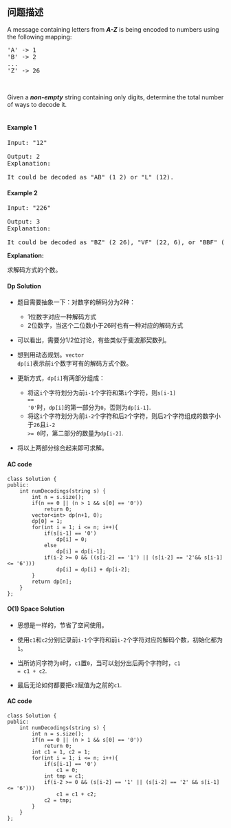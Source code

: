 ## 问题描述

A message containing letters from ***A-Z*** is being encoded to numbers using the following mapping:</br>
<pre>
'A' -> 1
'B' -> 2
...
'Z' -> 26
</pre>
<br>

Given a ***non-empty*** string containing only digits, determine the total number of ways to decode it.<br>
<br>

#### Example 1
<pre>
Input: "12" </br>
Output: 2</br>Explanation:</br>
It could be decoded as "AB" (1 2) or "L" (12).
</pre>
#### Example 2
<pre>
Input: "226" </br>
Output: 3</br>Explanation:</br>
It could be decoded as "BZ" (2 26), "VF" (22, 6), or "BBF" (2 2 6).
</pre>
__Explanation:__<br>

求解码方式的个数。

#### Dp Solution

* 题目需要抽象一下：对数字的解码分为2种：
  * 1位数字对应一种解码方式
  * 2位数字，当这个二位数小于26时也有一种对应的解码方式

* 可以看出，需要分1/2位讨论，有些类似于斐波那契数列。

* 想到用动态规划。<code>vector<int> dp[i]</code>表示前<code>i</code>个数字可有的解码方式个数。

* 更新方式，<code>dp[i]</code>有两部分组成：
  * 将这<code>i</code>个字符划分为前<code>i-1</code>个字符和第<code>i</code>个字符，则<code>s[i-1] == '0'</code>时，<code>dp[i]</code>的第一部分为<code>0</code>，否则为<code>dp[i-1]</code>.
  * 将这<code>i</code>个字符划分为前<code>i-2</code>个字符和后<code>2</code>个字符，则后<code>2</code>个字符组成的数字小于<code>26</code>且<code>i-2 >= 0</code>时，第二部分的数量为<code>dp[i-2]</code>.
* 将以上两部分综合起来即可求解。
#### AC code

```
class Solution {
public:
    int numDecodings(string s) {
        int n = s.size();
        if(n == 0 || (n > 1 && s[0] == '0'))
            return 0;
        vector<int> dp(n+1, 0);
        dp[0] = 1;
        for(int i = 1; i <= n; i++){
            if(s[i-1] == '0')
                dp[i] = 0;
            else
                dp[i] = dp[i-1];
            if(i-2 >= 0 && ((s[i-2] == '1') || (s[i-2] == '2'&& s[i-1] <= '6')))
                dp[i] = dp[i] + dp[i-2];
        }
        return dp[n];
    }
};
```

#### O(1) Space Solution
* 思想是一样的，节省了空间使用。

* 使用<code>c1</code>和<code>c2</code>分别记录前<code>i-1</code>个字符和前<code>i-2</code>个字符对应的解码个数，初始化都为<code>1</code>。

* 当所访问字符为<code>0</code>时，<code>c1</code>置<code>0</code>，当可以划分出后两个字符时，<code>c1 = c1 + c2</code>.

* 最后无论如何都要把<code>c2</code>赋值为之前的<code>c1</code>.

#### AC code

```
class Solution {
public:
    int numDecodings(string s) {
        int n = s.size();
        if(n == 0 || (n > 1 && s[0] == '0'))
            return 0;
        int c1 = 1, c2 = 1;
        for(int i = 1; i <= n; i++){
            if(s[i-1] == '0')
                c1 = 0;
            int tmp = c1;
            if(i-2 >= 0 && (s[i-2] == '1' || (s[i-2] == '2' && s[i-1] <= '6')))
                c1 = c1 + c2;
            c2 = tmp;
        }
    }
};
```